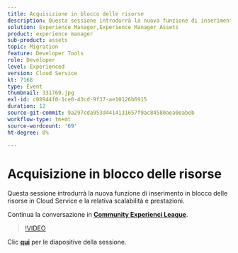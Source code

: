```yaml
---
title: Acquisizione in blocco delle risorse
description: Questa sessione introdurrà la nuova funzione di inserimento in blocco delle risorse in Cloud Service e la relativa scalabilità e prestazioni. Questa sessione è stata distribuita come parte dell’evento Contenuto Adobe Developers Live.
solution: Experience Manager,Experience Manager Assets
product: experience manager
sub-product: assets
topic: Migration
feature: Developer Tools
role: Developer
level: Experienced
version: Cloud Service
kt: 7168
type: Event
thumbnail: 331769.jpg
exl-id: c08944f0-1ce0-43cd-9f37-ae10126b6915
duration: 12
source-git-commit: 9a297cda953d4414131657f9ac84580aea0eabeb
workflow-type: tm+mt
source-wordcount: '69'
ht-degree: 0%

---
```


# Acquisizione in blocco delle risorse

Questa sessione introdurrà la nuova funzione di inserimento in blocco delle risorse in Cloud Service e la relativa scalabilità e prestazioni.

Continua la conversazione in **[Community Experienci League](https://adobe.ly/36Yd3v6)**.

>[!VIDEO](https://video.tv.adobe.com/v/331769/?quality=12&learn=on&hidetitle=true)

Clic **[qui](/help/adobe-developers-live/assets/asset-bulk-ingestion.pdf)** per le diapositive della sessione.
